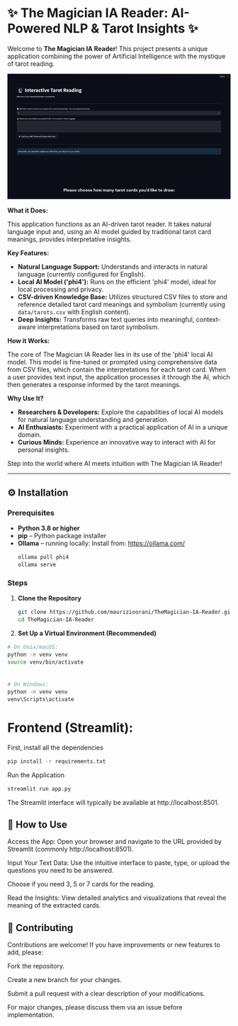 # ✨ The Magician IA Reader: AI-Powered NLP & Tarot Insights ✨

Welcome to **The Magician IA Reader**! This project presents a unique application combining the power of Artificial Intelligence with the mystique of tarot reading.

![TheMagicianDemo](https://github.com/maurizioorani/TheMagician-IA-Reader/blob/main/data/readme/TheMagicianAI.gif)

**What it Does:**

This application functions as an AI-driven tarot reader. It takes natural language input and, using an AI model guided by traditional tarot card meanings, provides interpretative insights.


**Key Features:**

* **Natural Language Support:** Understands and interacts in natural language (currently configured for English).
* **Local AI Model ('phi4'):** Runs on the efficient 'phi4' model, ideal for local processing and privacy.
* **CSV-driven Knowledge Base:** Utilizes structured CSV files to store and reference detailed tarot card meanings and symbolism (currently using `data/tarots.csv` with English content).
* **Deep Insights:** Transforms raw text queries into meaningful, context-aware interpretations based on tarot symbolism.

**How it Works:**

The core of The Magician IA Reader lies in its use of the 'phi4' local AI model. This model is fine-tuned or prompted using comprehensive data from CSV files, which contain the interpretations for each tarot card. When a user provides text input, the application processes it through the AI, which then generates a response informed by the tarot meanings.

**Why Use It?**

* **Researchers & Developers:** Explore the capabilities of local AI models for natural language understanding and generation.
* **AI Enthusiasts:** Experiment with a practical application of AI in a unique domain.
* **Curious Minds:** Experience an innovative way to interact with AI for personal insights.

Step into the world where AI meets intuition with The Magician IA Reader!

---

## ⚙️ Installation

### Prerequisites

- **Python 3.8 or higher**
- **pip** – Python package installer
- **Ollama** – running locally:
  Install from: https://ollama.com/
  ```bash
  ollama pull phi4
  ollama serve
  ```
  
### Steps

1. **Clone the Repository**

   ```bash
   git clone https://github.com/maurizioorani/TheMagician-IA-Reader.git
   cd TheMagician-IA-Reader
   ```

2. **Set Up a Virtual Environment (Recommended)**

```bash
# On Unix/macOS:
python -m venv venv
source venv/bin/activate


# On Windows:
python -m venv venv
venv\Scripts\activate
```

# Frontend (Streamlit):
First, install all the dependencies
```bash
pip install -r requirements.txt
```

Run the Application

```bash
streamlit run app.py
```
The Streamlit interface will typically be available at http://localhost:8501.

## 📖 How to Use
Access the App: Open your browser and navigate to the URL provided by Streamlit (commonly http://localhost:8501).

Input Your Text Data: Use the intuitive interface to paste, type, or upload the questions you need to be answered.

Choose if you need 3, 5 or 7 cards for the reading.

Read the Insights: View detailed analytics and visualizations that reveal the meaning of the extracted cards.


## 🤝 Contributing
Contributions are welcome! If you have improvements or new features to add, please:

Fork the repository.

Create a new branch for your changes.

Submit a pull request with a clear description of your modifications.

For major changes, please discuss them via an issue before implementation.

